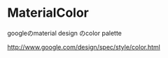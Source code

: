 # MaterialColor

googleのmaterial design のcolor palette

http://www.google.com/design/spec/style/color.html

